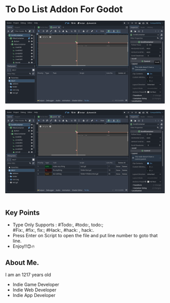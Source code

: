 <!DOCTYPE html>
<html lang="en">
<head>
    <meta charset="UTF-8">
    <meta http-equiv="X-UA-Compatible" content="IE=edge">
    <meta name="viewport" content="width=device-width, initial-scale=1.0">
</head>
<body>
    <h1>To Do List Addon For Godot</h1>
    <img src="./.github/pic 1.png" alt=""> <br><br>
    <img src="./.github/pic 2.png" alt=""> <br><br>
    <h2>Key Points</h2>
    <ul>
        <li>Type Only Supports : #Todo:, #todo:, todo:; <br>
        #Fix:, #fix:, fix:; #Hack:, #hack: , hack:.
        </li>
        <li>Press Enter on Script to open the file and put line number to goto that line.</li>
        <li>Enjoy!!😊🔥</li>
    </ul>
    <h2>About Me.</h2>
    <p>I am an 12<x>17 years old </p>
    <ul>
      <li>Indie Game Developer</li>
      <li>Indie Web Developer</li>
      <li>Indie App Developer</li>
    </ul>
</body>
</html>
